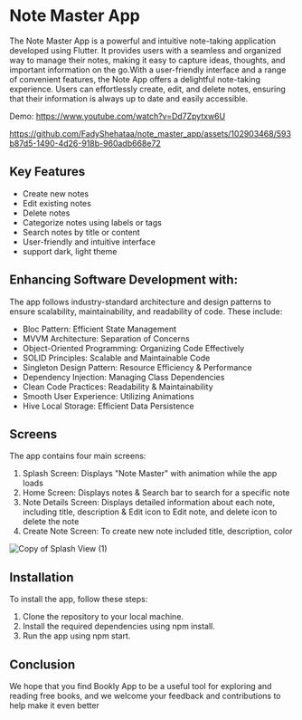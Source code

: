 # Note Master App

The Note Master App is a powerful and intuitive note-taking application developed using Flutter. It provides users with a seamless and organized way to manage their notes, making it easy to capture ideas, thoughts, and important information on the go.With a user-friendly interface and a range of convenient features, the Note App offers a delightful note-taking experience. Users can effortlessly create, edit, and delete notes, ensuring that their information is always up to date and easily accessible.

Demo: https://www.youtube.com/watch?v=Dd7Zpytxw6U

https://github.com/FadyShehataa/note_master_app/assets/102903468/593b87d5-1490-4d26-918b-960adb668e72


## Key Features

- Create new notes
- Edit existing notes
- Delete notes
- Categorize notes using labels or tags
- Search notes by title or content
- User-friendly and intuitive interface
- support dark, light theme

## Enhancing Software Development with:

The app follows industry-standard architecture and design patterns to ensure scalability, maintainability, and readability of code. These include:
- Bloc Pattern: Efficient State Management
- MVVM Architecture: Separation of Concerns
- Object-Oriented Programming: Organizing Code Effectively
- SOLID Principles: Scalable and Maintainable Code
- Singleton Design Pattern: Resource Efficiency & Performance
- Dependency Injection: Managing Class Dependencies
- Clean Code Practices: Readability & Maintainability
- Smooth User Experience: Utilizing Animations
- Hive Local Storage: Efficient Data Persistence

## Screens

The app contains four main screens:

1. Splash Screen: Displays "Note Master" with animation while the app loads
2. Home Screen: Displays notes & Search bar to search for a specific note  
3. Note Details Screen: Displays detailed information about each note, including title, description & Edit icon to Edit note, and delete icon to delete the note
4. Create Note Screen: To create new note included title, description, color

![Copy of Splash View (1)](https://github.com/FadyShehataa/note_master_app/assets/102903468/60b774bc-5898-4c62-bc33-ef4f57275462)


## Installation

To install the app, follow these steps:

1. Clone the repository to your local machine.
2. Install the required dependencies using npm install.
3. Run the app using npm start.

## Conclusion

We hope that you find Bookly App to be a useful tool for exploring and reading free books, and we welcome your feedback and contributions to help make it even better
